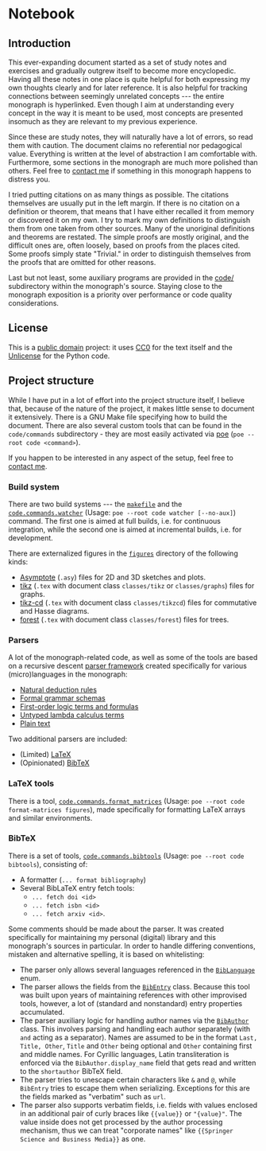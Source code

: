 # Notebook

<!-- __Note__: The corresponding PDF, kept up-to-date, can be found [here](https://ivasilev.net/files/Notebook.pdf). -->

## Introduction

This ever-expanding document started as a set of study notes and exercises and gradually outgrew itself to become more encyclopedic. Having all these notes in one place is quite helpful for both expressing my own thoughts clearly and for later reference. It is also helpful for tracking connections between seemingly unrelated concepts --- the entire monograph is hyperlinked. Even though I aim at understanding every concept in the way it is meant to be used, most concepts are presented insomuch as they are relevant to my previous experience.

Since these are study notes, they will naturally have a lot of errors, so read them with caution. The document claims no referential nor pedagogical value. Everything is written at the level of abstraction I am comfortable with. Furthermore, some sections in the monograph are much more polished than others. Feel free to [contact me](https://ivasilev.net) if something in this monograph happens to distress you.

I tried putting citations on as many things as possible. The citations themselves are usually put in the left margin. If there is no citation on a definition or theorem, that means that I have either recalled it from memory or discovered it on my own. I try to mark my own definitions to distinguish them from one taken from other sources. Many of the unoriginal definitions and theorems are restated. The simple proofs are mostly original, and the difficult ones are, often loosely, based on proofs from the places cited. Some proofs simply state "Trivial." in order to distinguish themselves from the proofs that are omitted for other reasons.

Last but not least, some auxiliary programs are provided in the [code/](https://github.com/v--/notebook/tree/master/code) subdirectory within the monograph's source. Staying close to the monograph exposition is a priority over performance or code quality considerations.

## License

This is a [public domain](https://en.wikipedia.org/wiki/Public_domain) project: it uses [CC0](https://spdx.org/licenses/CC0-1.0.html) for the text itself and the [Unlicense](https://spdx.org/licenses/Unlicense.html) for the Python code.

## Project structure

While I have put in a lot of effort into the project structure itself, I believe that, because of the nature of the project, it makes little sense to document it extensively. There is a GNU Make file specifying how to build the document. There are also several custom tools that can be found in the `code/commands` subdirectory - they are most easily activated via [poe](https://poethepoet.natn.io) (`poe --root code <command>`).

If you happen to be interested in any aspect of the setup, feel free to [contact me](https://ivasilev.net).

### Build system

There are two build systems --- the [`makefile`](./makefile) and the [`code.commands.watcher`](./code/commands/watcher) (Usage: `poe --root code watcher [--no-aux]`) command. The first one is aimed at full builds, i.e. for continuous integration, while the second one is aimed at incremental builds, i.e. for development.

There are externalized figures in the [`figures`](./figures) directory of the following kinds:
* [Asymptote](https://github.com/vectorgraphics/asymptote) (`.asy`) files for 2D and 3D sketches and plots.
* [tikz](https://github.com/pgf-tikz/pgf) (`.tex` with document class `classes/tikz` or `classes/graphs`) files for graphs.
* [tikz-cd](https://ctan.org/pkg/tikz-cd) (`.tex` with document class `classes/tikzcd`) files for commutative and Hasse diagrams.
* [forest](https://ctan.org/pkg/forest) (`.tex` with document class `classes/forest`) files for trees.

### Parsers

A lot of the monograph-related code, as well as some of the tools are based on a recursive descent [parser framework](./code/notebook/parsing) created specifically for various (micro)languages in the monograph:
* [Natural deduction rules](./code/notebook/math/natural_deduction/parsing)
* [Formal grammar schemas](./code/notebook/math/grammars/parsing)
* [First-order logic terms and formulas](./code/notebook/math/fol/parsing)
* [Untyped lambda calculus terms](./code/notebook/math/lambda/parsing)
* [Plain text](./code/notebook/math/nlp/parsing)

Two additional parsers are included:
* (Limited) [LaTeX](./code/notebook/latex/parsing)
* (Opinionated) [BibTeX](./code/notebook/bibtex/parsing)

### LaTeX tools

There is a tool, [`code.commands.format_matrices`](./code/commands/format_matrices) (Usage: `poe --root code format-matrices figures`), made specifically for formatting LaTeX arrays and similar environments.

### BibTeX

There is a set of tools, [`code.commands.bibtools`](./code/commands/bibtools) (Usage: `poe --root code bibtools`), consisting of:
* A formatter (`... format bibliography`)
* Several BibLaTeX entry fetch tools:
  * `... fetch doi <id>`
  * `... fetch isbn <id>`
  * `... fetch arxiv <id>`.

Some comments should be made about the parser. It was created specifically for maintaining my personal (digital) library and this monograph's sources in particular. In order to handle differing conventions, mistaken and alternative spelling, it is based on whitelisting:
* The parser only allows several languages referenced in the [`BibLanguage`](./code/notebook/bibtex/entry.py) enum.
* The parser allows the fields from the [`BibEntry`](./code/notebook/bibtex/entry.py) class. Because this tool was built upon years of maintaining references with other improvised tools, however, a lot of (standard and nonstandard) entry properties accumulated.
* The parser auxiliary logic for handling author names via the [`BibAuthor`](./code/notebook/bibtex/author.py) class. This involves parsing and handling each author separately (with `and` acting as a separator). Names are assumed to be in the format `Last, Title, Other`, `Title` and `Other` being optional and `Other` containing first and middle names. For Cyrillic languages, Latin transliteration is enforced via the `BibAuthor.display_name` field that gets read and written to the `shortauthor` BibTeX field.
* The parser tries to unescape certain characters like `&` and `@`, while `BibEntry` tries to escape them when serializing. Exceptions for this are the fields marked as "verbatim" such as `url`.
* The parser also supports verbatim fields, i.e. fields with values enclosed in an additional pair of curly braces like `{{value}}` or `"{value}"`. The value inside does not get processed by the author processing mechanism, thus we can treat "corporate names" like `{{Springer Science and Business Media}}` as one.
